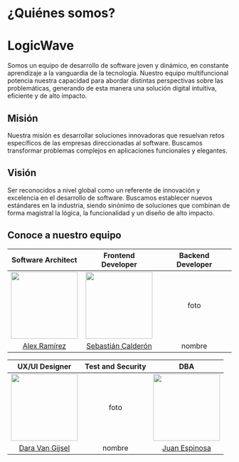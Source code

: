# **¿Quiénes somos?**

# LogicWave

Somos un equipo de desarrollo de software joven y dinámico, en constante aprendizaje a la vanguardia de la tecnología. Nuestro equipo multifuncional potencia nuestra capacidad para abordar distintas perspectivas sobre las problemáticas, generando de esta manera una solución digital intuitiva, eficiente y de alto impacto. 

## Misión
Nuestra misión es desarrollar soluciones innovadoras que resuelvan retos específicos de las empresas direccionadas al software. Buscamos transformar problemas complejos en aplicaciones funcionales y elegantes.

## Visión
Ser reconocidos a nivel global como un referente de innovación y excelencia en el desarrollo de software. Buscamos establecer nuevos estándares en la industria, siendo sinónimo de soluciones que combinan de forma magistral la lógica, la funcionalidad y un diseño de alto impacto.

## Conoce a nuestro equipo

| Software Architect  | Frontend Developer|  Backend Developer |
|     :---:      |     :---:      |     :---:      |
|  <img src="https://github.com/user-attachments/assets/b3371101-ce8b-4489-b87b-2d16157cd30a" width="150"> | <img src="https://github.com/user-attachments/assets/bf1f82ed-4b7e-4ea3-ab2d-fb2b95a2a8e8" width="150">     |  foto    |
| [Alex Ramírez](https://github.com/ALISrj)     | [Sebastián Calderón](https://github.com/cbhas)       | nombre      | [Carlos Mejia](https://github.com/cdm18)

| UX/UI Designer |  Test and Security | DBA |
|     :---:      |     :---:      |     :---:      |
|  <img src="https://github.com/user-attachments/assets/0c15fd69-3fa7-4b35-b4c2-3cb212e6ad4b" width="150">  | foto     |  <img src="https://github.com/user-attachments/assets/c5ddc7d0-6334-4463-9ba9-7479d652c573" width="150">  |
|[Dara Van Gijsel](https://github.com/daravan1) | nombre       | [Juan Espinosa](https://github.com/juan975)      |
